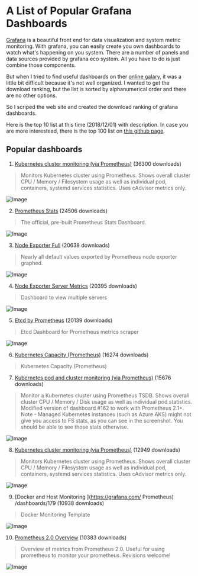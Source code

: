 # A List of Popular Grafana Dashboards

[Grafana](https://grafana.com/) is a beautiful front end
for data visualization and system metric monitoring.
With grafana, you can easily create you own dashboards
to watch what's happening on you system.
There are a number of panels and data sources provided by grafana eco system.
All you have to do is just combine those components.

But when I tried to find useful dashboards on ther
[online galary](https://grafana.com/dashboards),
it was a little bit difficult because it's not well organized.
I wanted to get the download ranking,
but the list is sorted by alphanumerical order and there are no other options.

So I scriped the web site and created the download ranking
of grafana dashboards.

Here is the top 10 list at this time (2018/12/01) with description.
In case you are more interestead, there is the top 100 list on
[this github page](https://github.com/hamasho/grafana-popular-dashboards).

## Popular dashboards

1. [Kubernetes cluster monitoring (via Prometheus)](https://grafana.com/dashboards/1621) (36300 downloads)
> Monitors Kubernetes cluster using Prometheus. Shows overall cluster CPU / Memory / Filesystem usage as well as individual pod, containers, systemd services statistics. Uses cAdvisor metrics only.

![Image](https://grafana.com/api/dashboards/1621/images/1012/thumbnail)

2. [Prometheus Stats](https://grafana.com/dashboards/2) (24506 downloads)
> The official, pre-built Prometheus Stats Dashboard.

![Image](https://grafana.com/api/dashboards/2/images/7/thumbnail)

3. [Node Exporter Full](https://grafana.com/dashboards/1860) (20638 downloads)
> Nearly all default values exported by Prometheus node exporter graphed.

![Image](https://grafana.com/api/dashboards/1860/images/1718/thumbnail)

4. [Node Exporter Server Metrics](https://grafana.com/dashboards/405) (20395 downloads)
> Dashboard to view multiple servers

![Image](https://grafana.com/api/dashboards/405/logos/small?lastmod=1535701327000)

5. [Etcd by Prometheus](https://grafana.com/dashboards/3070) (20139 downloads)
> Etcd Dashboard for Prometheus metrics scraper

![Image](https://grafana.com/api/dashboards/3070/images/1906/thumbnail)

6. [Kubernetes Capacity (Prometheus)](https://grafana.com/dashboards/5309) (16274 downloads)
> Kubernetes Capacity (Prometheus)

7. [Kubernetes pod and cluster monitoring (via Prometheus)](https://grafana.com/dashboards/6663) (15676 downloads)
> Monitor a Kubernetes cluster using Prometheus TSDB. Shows overall cluster CPU / Memory / Disk usage as well as individual pod statistics. Modified version of dashboard #162 to work with Prometheus 2.1+. Note - Managed Kubernetes instances (such as Azure AKS) might not give you access to FS stats, as you can see in the screenshot. You should be able to see those stats otherwise.

![Image](https://grafana.com/api/dashboards/6663/images/4284/thumbnail)

8. [Kubernetes cluster monitoring (via Prometheus)](https://grafana.com/dashboards/315) (12949 downloads)
> Monitors Kubernetes cluster using Prometheus. Shows overall cluster CPU / Memory / Filesystem usage as well as individual pod, containers, systemd services statistics. Uses cAdvisor metrics only.

![Image](https://grafana.com/api/dashboards/315/images/566/thumbnail)

9. [Docker and Host Monitoring ](https://grafana.com/ Prometheus) /dashboards/179 (10938 downloads)
> Docker Monitoring Template

![Image](https://grafana.com/api/dashboards/179/images/4655/thumbnail)

10. [Prometheus 2.0 Overview](https://grafana.com/dashboards/3662) (10383 downloads)
> Overview of metrics from Prometheus 2.0. Useful for using prometheus to monitor your prometheus. Revisions welcome!

![Image](https://grafana.com/api/dashboards/3662/images/2321/thumbnail)
